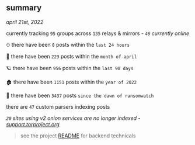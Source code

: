 
## summary
_april 21st, 2022_

currently tracking `95` groups across `135` relays & mirrors - _`46` currently online_

⏲ there have been `8` posts within the `last 24 hours`

🦈 there have been `229` posts within the `month of april`

🪐 there have been `956` posts within the `last 90 days`

🏚 there have been `1151` posts within the `year of 2022`

🦕 there have been `3437` posts `since the dawn of ransomwatch`

there are `47` custom parsers indexing posts

_`20` sites using v2 onion services are no longer indexed - [support.torproject.org](https://support.torproject.org/onionservices/v2-deprecation/)_

> see the project [README](https://github.com/thetanz/ransomwatch#ransomwatch--) for backend technicals
